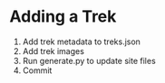 # Adding a Trek

1. Add trek metadata to treks.json
2. Add trek images
4. Run generate.py to update site files
5. Commit